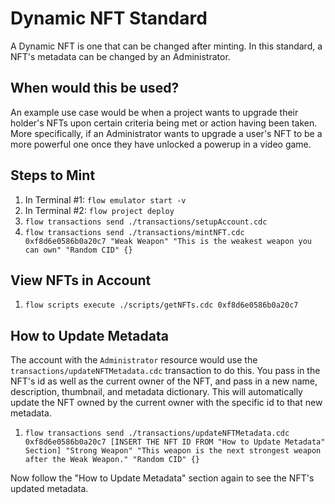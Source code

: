 # Dynamic NFT Standard

A Dynamic NFT is one that can be changed after minting. In this standard, a NFT's metadata can be changed by an Administrator.

## When would this be used?

An example use case would be when a project wants to upgrade their holder's NFTs upon certain criteria being met or action having been taken. More specifically, if an Administrator wants to upgrade a user's NFT to be a more powerful one once they have unlocked a powerup in a video game.

## Steps to Mint

1. In Terminal #1: `flow emulator start -v`
2. In Terminal #2: `flow project deploy`
3. `flow transactions send ./transactions/setupAccount.cdc`
4. `flow transactions send ./transactions/mintNFT.cdc 0xf8d6e0586b0a20c7 "Weak Weapon" "This is the weakest weapon you can own" "Random CID" {}`

## View NFTs in Account

1. `flow scripts execute ./scripts/getNFTs.cdc 0xf8d6e0586b0a20c7`

## How to Update Metadata

The account with the `Administrator` resource would use the `transactions/updateNFTMetadata.cdc` transaction to do this. You pass in the NFT's id as well as the current owner of the NFT, and pass in a new name, description, thumbnail, and metadata dictionary. This will automatically update the NFT owned by the current owner with the specific id to that new metadata.

1. `flow transactions send ./transactions/updateNFTMetadata.cdc 0xf8d6e0586b0a20c7 [INSERT THE NFT ID FROM "How to Update Metadata" Section] "Strong Weapon" "This weapon is the next strongest weapon after the Weak Weapon." "Random CID" {}`

Now follow the "How to Update Metadata" section again to see the NFT's updated metadata.
